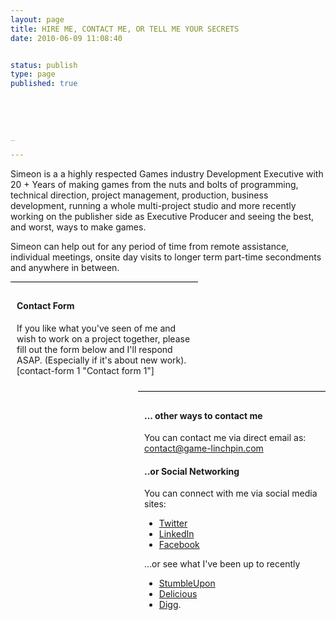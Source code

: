 ```yaml
---
layout: page
title: HIRE ME, CONTACT ME, OR TELL ME YOUR SECRETS
date: 2010-06-09 11:08:40


status: publish
type: page
published: true





_

---
```

Simeon is a a highly respected Games industry Development Executive with
20 + Years of making games from the nuts and bolts of programming,
technical direction, project management, production, business
development, running a whole multi-project studio and more recently
working on the publisher side as Executive Producer and seeing the best,
and worst, ways to make games.

Simeon can help out for any period of time from remote assistance,
individual meetings, onsite day visits to longer term part-time
secondments and anywhere in between.

<div
style="float: left;
width: 280px;border-top: 1px solid #000;padding: 10px 10px;">

#### Contact Form

If you like what you've seen of me and wish to work on a project
together, please fill out the form below and I'll respond ASAP.
(Especially if it's about new work).
 [contact-form 1 "Contact form 1"]

</div>

<div
style="float: right;
width: 280px;border-top: 1px solid #000;padding: 10px 10px;">

#### ... other ways to contact me

You can contact me via direct email as:
 <contact@game-linchpin.com>

#### ..or Social Networking

You can connect with me via social media
sites:

-   [Twitter](http://twitter.com/gamelinchpin)
-   [](http://twitter.com/gamelinchpin)[LinkedIn](http://uk.linkedin.com/in/simeonpashley)
-   [](http://uk.linkedin.com/in/simeonpashley)[Facebook](http://www.facebook.com/pages/Game-Linchpin/133379313340885)

...or see what I've been up to recently

-   [StumbleUpon](http://www.stumbleupon.com/stumbler/gamelinchpin/)
-   [](http://www.stumbleupon.com/stumbler/gamelinchpin/)[Delicious](http://delicious.com/GameFreelancing)
-   [](http://delicious.com/GameFreelancing)[Digg](http://digg.com/users/gamelinchpin).

</div>
